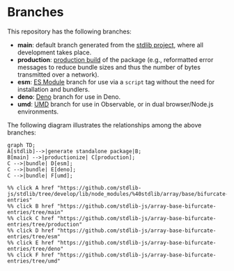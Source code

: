 <!--

@license Apache-2.0

Copyright (c) 2022 The Stdlib Authors.

Licensed under the Apache License, Version 2.0 (the "License");
you may not use this file except in compliance with the License.
You may obtain a copy of the License at

    http://www.apache.org/licenses/LICENSE-2.0

Unless required by applicable law or agreed to in writing, software
distributed under the License is distributed on an "AS IS" BASIS,
WITHOUT WARRANTIES OR CONDITIONS OF ANY KIND, either express or implied.
See the License for the specific language governing permissions and
limitations under the License.

-->

# Branches

This repository has the following branches:

-   **main**: default branch generated from the [stdlib project][stdlib-url], where all development takes place.
-   **production**: [production build][production-url] of the package (e.g., reformatted error messages to reduce bundle sizes and thus the number of bytes transmitted over a network).
-   **esm**: [ES Module][esm-url] branch for use via a `script` tag without the need for installation and bundlers.
-   **deno**: [Deno][deno-url] branch for use in Deno.
-   **umd**: [UMD][umd-url] branch for use in Observable, or in dual browser/Node.js environments.

The following diagram illustrates the relationships among the above branches:

```mermaid
graph TD;
A[stdlib]-->|generate standalone package|B;
B[main] -->|productionize| C[production];
C -->|bundle| D[esm];
C -->|bundle| E[deno];
C -->|bundle| F[umd];

%% click A href "https://github.com/stdlib-js/stdlib/tree/develop/lib/node_modules/%40stdlib/array/base/bifurcate-entries"
%% click B href "https://github.com/stdlib-js/array-base-bifurcate-entries/tree/main"
%% click C href "https://github.com/stdlib-js/array-base-bifurcate-entries/tree/production"
%% click D href "https://github.com/stdlib-js/array-base-bifurcate-entries/tree/esm"
%% click E href "https://github.com/stdlib-js/array-base-bifurcate-entries/tree/deno"
%% click F href "https://github.com/stdlib-js/array-base-bifurcate-entries/tree/umd"
```

[stdlib-url]: https://github.com/stdlib-js/stdlib/tree/develop/lib/node_modules/%40stdlib/array/base/bifurcate-entries
[production-url]: https://github.com/stdlib-js/array-base-bifurcate-entries/tree/production
[deno-url]: https://github.com/stdlib-js/array-base-bifurcate-entries/tree/deno
[umd-url]: https://github.com/stdlib-js/array-base-bifurcate-entries/tree/umd
[esm-url]: https://github.com/stdlib-js/array-base-bifurcate-entries/tree/esm